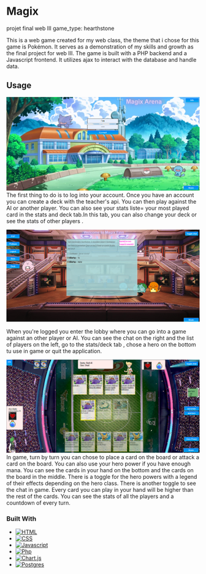# Magix
projet final web III game_type: hearthstone


This is a web game created for my web class, the theme that i chose for this game is Pokémon. It serves as a demonstration of my skills and growth as the final project for web III. The game is built with a PHP backend and a Javascript frontend. It utilizes ajax to interact with the database and handle data.


## Usage
![Homepage][homepage]
The first thing to do is to log into your account. Once you have an account you can create a deck with the teacher's api. You can then play against the AI or another player. You can also see your stats liste= your most played card in the stats and deck tab.In this tab, you can also change your deck or see the stats of other players .

![Lobby][lobby]

When you're logged you enter the lobby where you can go into a game against an other player or AI. You can see the chat on the right and the list of players on the left, go to the stats/deck tab , chose a hero on the bottom tu use in game or quit the application.

![InGame][game]
In game, turn by turn you can chose to place a card on the board or attack a card on the board. You can also use your hero power if you have enough mana.  You can see the cards in your hand on the bottom and the cards on the board in the middle. There is a toggle for the hero powers with a legend of their effects depending on the hero class. There is another toggle to see the chat in game. Every card you can play in your hand will be higher than the rest of the cards. You can see the stats of all the players and a countdown of every turn.






### Built With

* [![HTML][HTML5]][html-url]
* [![CSS][CSS3]][css-url]
* [![Javascript][Javascript]][js-url]
* [![Php][PHP]][php-url]
* [![Chart.js][Chart.js]][Chart.js-url]
* [![Postgres][Postgres]][Postgres-url]




[HTML5]: https://img.shields.io/badge/html5-%23E34F26.svg?style=for-the-badge&logo=html5&logoColor=white
[html-url]: https://html.com
[CSS3]: https://img.shields.io/badge/css3-%231572B6.svg?style=for-the-badge&logo=css3&logoColor=white 
[css-url]: https://www.css3.com
[JavaScript]: https://img.shields.io/badge/javascript-%23323330.svg?style=for-the-badge&logo=javascript&logoColor=%23F7DF1E 
[js-url]: https://www.javascript.com
[PHP]: https://img.shields.io/badge/php-%23777BB4.svg?style=for-the-badge&logo=php&logoColor=white 
[php-url]: https://www.php.net
[Chart.js]: https://img.shields.io/badge/chart.js-F5788D.svg?style=for-the-badge&logo=chart.js&logoColor=white 
[Chart.js-url]: https://www.chartjs.org
[Postgres]: https://img.shields.io/badge/postgres-%23316192.svg?style=for-the-badge&logo=postgresql&logoColor=white
[Postgres-url]: https://www.postgresql.org 
[homepage]: img/gitReadme/Magix_home_page.png
[lobby]: img/gitReadme/Magix_Lobby.png
[game]: img/gitReadme/Magix_Game.png


[contributors-shield]: https://img.shields.io/github/contributors/github_username/repo_name.svg?style=for-the-badge
[contributors-url]: https://github.com/github_username/repo_name/graphs/contributors
[forks-shield]: https://img.shields.io/github/forks/github_username/repo_name.svg?style=for-the-badge
[forks-url]: https://github.com/github_username/repo_name/network/members
[stars-shield]: https://img.shields.io/github/stars/github_username/repo_name.svg?style=for-the-badge
[stars-url]: https://github.com/github_username/repo_name/stargazers
[issues-shield]: https://img.shields.io/github/issues/github_username/repo_name.svg?style=for-the-badge
[issues-url]: https://github.com/github_username/repo_name/issues
[license-shield]: https://img.shields.io/github/license/github_username/repo_name.svg?style=for-the-badge
[license-url]: https://github.com/github_username/repo_name/blob/master/LICENSE.txt
[linkedin-shield]: https://img.shields.io/badge/-LinkedIn-black.svg?style=for-the-badge&logo=linkedin&colorB=555
[linkedin-url]: https://linkedin.com/in/linkedin_username
[product-screenshot]: images/screenshot.png
[Next.js]: https://img.shields.io/badge/next.js-000000?style=for-the-badge&logo=nextdotjs&logoColor=white
[Next-url]: https://nextjs.org/
[React.js]: https://img.shields.io/badge/React-20232A?style=for-the-badge&logo=react&logoColor=61DAFB
[React-url]: https://reactjs.org/
[Vue.js]: https://img.shields.io/badge/Vue.js-35495E?style=for-the-badge&logo=vuedotjs&logoColor=4FC08D
[Vue-url]: https://vuejs.org/
[Angular.io]: https://img.shields.io/badge/Angular-DD0031?style=for-the-badge&logo=angular&logoColor=white
[Angular-url]: https://angular.io/
[Svelte.dev]: https://img.shields.io/badge/Svelte-4A4A55?style=for-the-badge&logo=svelte&logoColor=FF3E00
[Svelte-url]: https://svelte.dev/
[Laravel.com]: https://img.shields.io/badge/Laravel-FF2D20?style=for-the-badge&logo=laravel&logoColor=white
[Laravel-url]: https://laravel.com
[Bootstrap.com]: https://img.shields.io/badge/Bootstrap-563D7C?style=for-the-badge&logo=bootstrap&logoColor=white
[Bootstrap-url]: https://getbootstrap.com
[JQuery.com]: https://img.shields.io/badge/jQuery-0769AD?style=for-the-badge&logo=jquery&logoColor=white
[JQuery-url]: https://jquery.com 